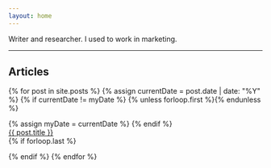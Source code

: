 ```yaml
---
layout: home
---
```


Writer and researcher. I used to work in marketing.

---


<div><h2>Articles</h2>
   {% for post in site.posts %}
       {% assign currentDate = post.date | date: "%Y" %}
       {% if currentDate != myDate %}
           {% unless forloop.first %}</ul>{% endunless %}
    <ul style="list-style: none; padding-left: 0px;">
           {% assign myDate = currentDate %}
       {% endif %}
 <li><a href="{{ post.url }}">{{ post.title }}</a></li>
       {% if forloop.last %}</ul>{% endif %}
{% endfor %}

</div>
